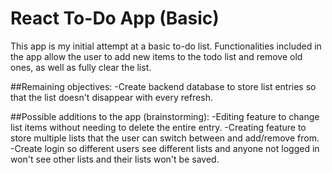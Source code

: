 # React To-Do App (Basic)

This app is my initial attempt at a basic to-do list. Functionalities included in the app allow the user to add new items to the todo list and remove old ones, as well as fully clear the list.

##Remaining objectives:
-Create backend database to store list entries so that the list doesn't disappear with every refresh.

##Possible additions to the app (brainstorming):
-Editing feature to change list items without needing to delete the entire entry.
-Creating feature to store multiple lists that the user can switch between and add/remove from.
-Create login so different users see different lists and anyone not logged in won't see other lists and their lists won't be saved.
